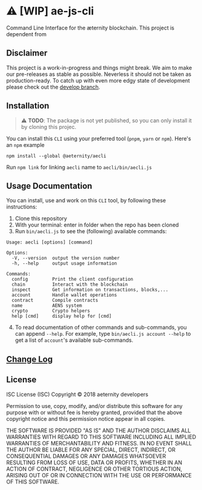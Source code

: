 # ️⚠️ [WIP] ae-js-cli
Command Line Interface for the æternity blockchain. This project is dependent from

## Disclaimer

This project is a work-in-progress and things might break. We aim to make our
pre-releases as stable as possible. Neverless it should not be taken as
production-ready. To catch up with even more edgy state of development please
check out the [develop branch].

[develop branch]: https://github.com/aeternity/aecli-js/tree/develop


## Installation
> ️⚠️ **TODO**: The package is not yet published, so you can only install it by cloning this projec.
>
You can install this `CLI` using your preferred tool (`pnpm`, `yarn` or `npm`). Here's an `npm` example
```
npm install --global @aeternity/aecli
```

Run `npm link` for linking `aecli` name to `aecli/bin/aecli.js`


## Usage Documentation

You can install, use and work on this `CLI` tool, by following these instructions:

1. Clone this repository
2. With your terminal: enter in folder when the repo has been cloned
3. Run `bin/aecli.js` to see the (following) available commands:

```
Usage: aecli [options] [command]

Options:
  -V, --version  output the version number
  -h, --help     output usage information

Commands:
  config         Print the client configuration
  chain          Interact with the blockchain
  inspect        Get information on transactions, blocks,...
  account        Handle wallet operations
  contract       Compile contracts
  name           AENS system
  crypto         Crypto helpers
  help [cmd]     display help for [cmd]
```

4. To read documentation of other commands and sub-commands, you can append `--help`. For example, type `bin/aecli.js account --help` to get a list of `account`'s available sub-commands.

## [Change Log]

[Change Log]: CHANGELOG.md

## License

ISC License (ISC)
Copyright © 2018 aeternity developers

Permission to use, copy, modify, and/or distribute this software for any purpose
with or without fee is hereby granted, provided that the above copyright notice
and this permission notice appear in all copies.

THE SOFTWARE IS PROVIDED "AS IS" AND THE AUTHOR DISCLAIMS ALL WARRANTIES WITH
REGARD TO THIS SOFTWARE INCLUDING ALL IMPLIED WARRANTIES OF MERCHANTABILITY AND
FITNESS. IN NO EVENT SHALL THE AUTHOR BE LIABLE FOR ANY SPECIAL, DIRECT,
INDIRECT, OR CONSEQUENTIAL DAMAGES OR ANY DAMAGES WHATSOEVER RESULTING FROM LOSS
OF USE, DATA OR PROFITS, WHETHER IN AN ACTION OF CONTRACT, NEGLIGENCE OR OTHER
TORTIOUS ACTION, ARISING OUT OF OR IN CONNECTION WITH THE USE OR PERFORMANCE OF
THIS SOFTWARE.

